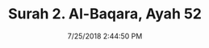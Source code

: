 ---
title       : "Surah 2. Al-Baqara, Ayah 52"
date        : 7/25/2018 2:44:50 PM
draft       : false
type        : "quran"
layout      : "compare"
BookCode    : "CMP"
SurahNumber : "2"
AyahNumber  : "52"
TotalAyah   : "286"
---